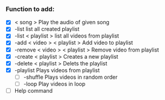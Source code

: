 ### Function to add:

- [x] < song > Play the audio of given song
- [x] -list list all created playlist
- [x] -list < playlist > list all videos from playlist
- [x] -add < video > < playlist > Add video to playlist
- [x] -remove < video > < playlist > Remove video from playlist
- [x] -create < playlist > Creates a new playlist
- [x] -delete < playlist > Delets the playlist
- [x] -playlist Plays videos from playlist 
  - [ ] -shuffle Plays videos in random order
  - [ ] -loop Play videos in loop
- [ ] Help command
